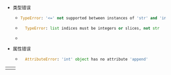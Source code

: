 - 类型错误

  - ```Python
    TypeError: '<=' not supported between instances of 'str' and 'int'
    ```

  - ```Python
      TypeError: list indices must be integers or slices, not str
    ```

  -

- 属性错误

  - ```Python
      AttributeError: 'int' object has no attribute 'append'
    ```

|     |     |
| --- | --- |
|     |     |
